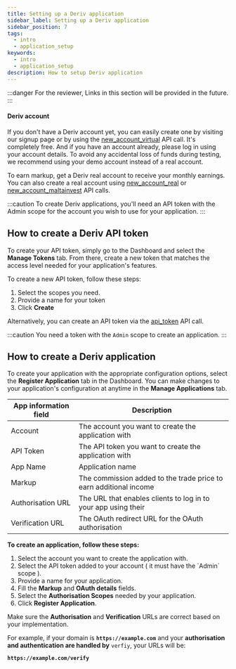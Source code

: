 ```yaml
---
title: Setting up a Deriv application
sidebar_label: Setting up a Deriv application
sidebar_position: 7
tags:
  - intro
  - application_setup
keywords:
  - intro
  - application_setup
description: How to setup Deriv application
---
```

:::danger
For the reviewer, Links in this section will be provided in the future.
:::

#### Deriv account

If you don't have a Deriv account yet, you can easily create one by visiting our signup page or by using the [new_account_virtual](/apiexplorer#new_account_virtual) API call. It's completely free. And if you have an account already, please log in using your account details. To avoid any accidental loss of funds during testing, we recommend using your demo account instead of a real account.

To earn markup, get a Deriv real account to receive your monthly earnings. You can also create a real account using [new_account_real](/apiexplorer#new_account_real) or [new_account_maltainvest](/apiexplorer#new_account_maltainvest) API calls.

:::caution
To create Deriv applications, you'll need an API token with the Admin scope for the account you wish to use for your application.
:::

## How to create a Deriv API token

To create your API token, simply go to the Dashboard and select the **Manage Tokens** tab. From there, create a new token that matches the access level needed for your application's features.

To create a new API token, follow these steps:

1. Select the scopes you need.
2. Provide a name for your token
3. Click **Create**

Alternatively, you can create an API token via the [api_token](/apiexplorer#api_token) API call.

:::caution
You need a token with the `Admin` scope to create an application.
:::

## How to create a Deriv application

To create your application with the appropriate configuration options, select the **Register Application** tab in the Dashboard. You can make changes to your application's configuration at anytime in the **Manage Applications** tab.

| App information field | Description                                                                               |
| --------------------- | ----------------------------------------------------------------------------------------- |
| Account               | The account you want to create the application with                                       |
| API Token             | The API token you want to create the application with                                     |
| App Name              | Application name |
| Markup                | The commission added to the trade price to earn additional income |
| Authorisation URL     | The URL that enables clients to log in to your app using their |
| Verification URL      | The OAuth redirect URL for the OAuth authorisation |

**To create an application, follow these steps:**

1. Select the account you want to create the application with.
2. Select the API token added to your account ( it must have the \`Admin\` scope ).
3. Provide a name for your application.
4. Fill the **Markup** and **OAuth details** fields.
5. Select the **Authorisation Scopes** needed by your application.
6. Click **Register Application**.

Make sure the **Authorisation** and **Verification** URLs are correct based on your implementation.

For example, if your domain is **`https://example.com`** and your **authorisation and authentication are handled by** `verfiy`, your URLs will be:

**`https://example.com/verify`**